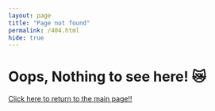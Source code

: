 ```yaml
---
layout: page
title: "Page not found"
permalink: /404.html
hide: true
---
```

<div id="error404">
    <h1>Oops, Nothing to see here! 😿</h1>
    <a href="{{ site.url }}" class="return-btn">
        <p>Click here to return to the main page!!</p>
    </a>
</div>